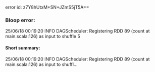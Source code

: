error id: z7Y8hUtxM+SN+JZmS5jT5A==
### Bloop error:

25/06/18 00:19:20 INFO DAGScheduler: Registering RDD 89 (count at main.scala:126) as input to shuffle 5
#### Short summary: 

25/06/18 00:19:20 INFO DAGScheduler: Registering RDD 89 (count at main.scala:126) as input to shuffl...